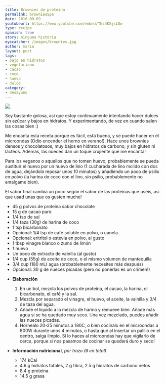 ```yaml
---
title: Brownies de proteina
permalink: browniesSpa
date: 2016-09-09
youtubeurl: https://www.youtube.com/embed/TNz4K5jsLQw
type: recipe
spanish: true
story: ninguna historia
eyecatcher: /images/brownies.jpg
author: maria
layout: post
tags:
- bajo en hidratos
- vegetariano
- cacao
- coco
- huevo
- dulce
category:
- desayuno
---
```


<img src="https://farm1.staticflickr.com/142/30866357173_014f31558d_o_d.jpg" />

Soy bastante golosa, así que estoy continuamente intentando hacer dulces sin azúcar y bajos en hidratos. Y experimentando, de vez en cuando salen las cosas bien :)

Me encanta esta receta porque es fácil, está buena, y se puede hacer en el microondas (Odio encender el horno en verano!). Hace unos brownies densos y chocolatosos, muy bajos en hidratos de carbono, y sin gluten ni lácteos. Además, las nueces dan un toque crujiente que me encanta!

Para los veganos o aquellos que no tomen huevo, probablemente se pueda sustituir el huevo por un huevo de lino (1 cucharada de lino molido con dos de agua, dejándolo reposar unos 10 minutos) y añadiendo un poco de psilio en polvo (la harina de coco con el lino, sin psilio, probablemente no amalgame bien).

El sabor final cambia un poco según el sabor de las proteínas que useis, asi que usad unas que os gusten mucho! 

<ul>
  <li>45 g polvos de proteína sabor chocolate</li>
  <li>15 g de cacao puro</li>
  <li>1/4 tsp de sal</li>
  <li>1/4 taza (30g) de harina de coco</li>
  <li>1 tsp bicarbonato</li>
  <li>Opcional: 1/4 tsp de café soluble en polvo, o canela</li>
  <li>Opcional: eritritol o estevia en polvo, al gusto</li>
  <li>1 tbsp vinagre blanco o zumo de limón</li>
  <li>1 huevo</li>
  <li>Un poco de extracto de vainilla (al gusto)</li>
  <li>1/4 cup (55g) de aceite de coco, o el mismo volumen de mantequilla</li>
  <li>3/4 cup (180 mL) agua (probablemente necesites más después)</li>
  <li>Opcional: 30 g de nueces picadas (pero no ponerlas es un crimen!)</li>
</ul>

* **Elaboración**
  1. En un bol, mezcla los polvos de proteína, el cacao, la harina, el bicarbonato, el café y la sal.
  2. Mezcla por separado el vinagre, el huevo, el aceite, la vainilla y 3/4 de taza del agua.
  3. Añade el líquido a la mezcla de harina y remueve bien. Añade más agua si se ha quedado muy seco. Una vez mezclado, puedes añadir las nueces picadas.
  4. Hornealo 20-25 minutos a 180C, o bien cocínalo en el microondas a 800W durante unos 4 minutos, o hasta que al insertar un palillo en el centro, salga limpio. Si lo haces al microondas hay que vigilarlo de cerca, porque si nos pasamos de cocinar se quedará duro y seco!

* **Información nutricional**, _por trozo (6 en total)_
  * 174 kCal
  * 4.6 g hidratos totales, 2 g fibra, 2.5 g hidratos de carbono netos
  * 8.4 g proteina
  * 14.5 g grasa

